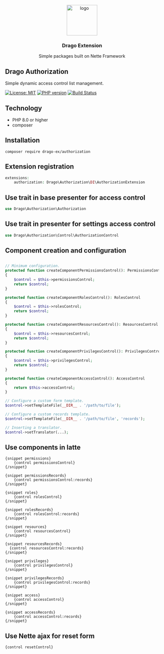 <p align="center">
  <img src="https://avatars0.githubusercontent.com/u/11717487?s=400&u=40ecb522587ebbcfe67801ccb6f11497b259f84b&v=4" width="100" alt="logo">
</p>

<h3 align="center">Drago Extension</h3>
<p align="center">Simple packages built on Nette Framework</p>

## Drago Authorization
Simple dynamic access control list management.

[![License: MIT](https://img.shields.io/badge/License-MIT-yellow.svg)](https://raw.githubusercontent.com/drago-ex/authorization/master/license.md)
[![PHP version](https://badge.fury.io/ph/drago-ex%2Fauthorization.svg)](https://badge.fury.io/ph/drago-ex%2Fauthorization)
[![Build Status](https://travis-ci.com/drago-ex/authorization.svg?branch=master)](https://travis-ci.com/drago-ex/authorization)

## Technology
- PHP 8.0 or higher
- composer

## Installation
```
composer require drago-ex/authorization
```

## Extension registration
```php
extensions:
	authorization: Drago\Authorization\DI\AuthorizationExtension
```

## Use trait in base presenter for access control

```php
use Drago\Authorization\Authorization
```

## Use trait in presenter for settings access control

```php
use Drago\Authorization\Control\AuthorizationControl
```

## Component creation and configuration

```php

// Minimum configuration.
protected function createComponentPermissionsControl(): PermissionsControl
{
	$control = $this->permissionsControl;
	return $control;
}

protected function createComponentRolesControl(): RolesControl
{
	$control = $this->rolesControl;
	return $control;
}

protected function createComponentResourcesControl(): ResourcesControl
{
	$control = $this->resourcesControl;
	return $control;
}

protected function createComponentPrivilegesControl(): PrivilegesControl
{
	$control = $this->privilegesControl;
	return $control;
}

protected function createComponentAccessControl(): AccessControl
{
	return $this->accessControl;
}

// Configure a custom form template.
$control->setTemplateFile(__DIR__ . '/path/to/file');

// Configure a custom records template.
$control->setTemplateFile(__DIR__ . '/path/to/file', 'records');

// Inserting a translator.
$control->setTranslator(...);
```

## Use components in latte
```
{snippet permissions}
	{control permissionsControl}
{/snippet}

{snippet permissionsRecords}
	{control permissionsControl:records}
{/snippet}
```

```
{snippet roles}
	{control rolesControl}
{/snippet}

{snippet rolesRecords}
	{control rolesControl:records}
{/snippet}
```

```
{snippet resources}
	{control resourcesControl}
{/snippet}

{snippet resourcesRecords}
  {control resourcesControl:records}
{/snippet}
```

```
{snippet privileges}
	{control privilegesControl}
{/snippet}

{snippet privilegesRecords}
	{control privilegesControl:records}
{/snippet}
```

```
{snippet access}
	{control accessControl}
{/snippet}

{snippet accessRecords}
	{control accessControl:records}
{/snippet}
```

## Use Nette ajax for reset form
```
{control resetControl}
```
